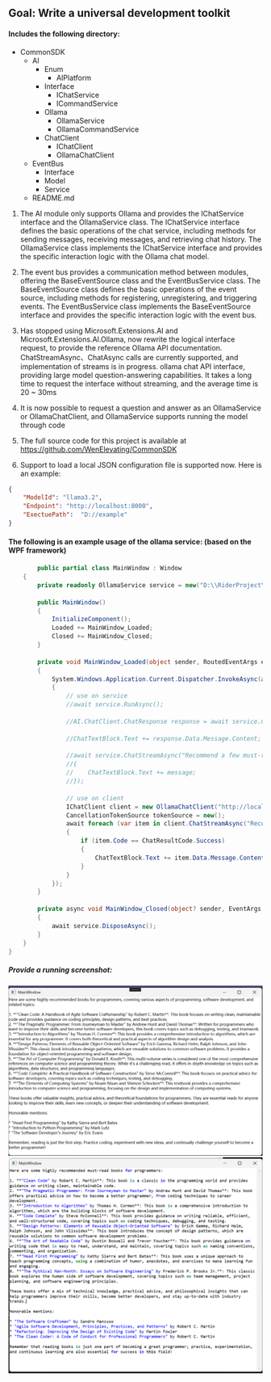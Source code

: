 ## Goal: Write a universal development toolkit
#### Includes the following directory:
- CommonSDK
  - AI
    - Enum
        - AIPlatform
    - Interface
        - IChatService<T>
        - ICommandService
	- Ollama
		- OllamaService
        - OllamaCommandService
    - ChatClient
        - IChatClient
        - OllamaChatClient
  - EventBus
	- Interface
	- Model
	- Service
  - README.md

1. The AI module only supports Ollama and provides the IChatService<T> interface and the OllamaService class. The IChatService<T> interface defines the basic operations of the chat service, including methods for sending messages, receiving messages, and retrieving chat history. The OllamaService class implements the IChatService<T> interface and provides the specific interaction logic with the Ollama chat model.

2. The event bus provides a communication method between modules, offering the BaseEventSource<T> class and the EventBusService class. The BaseEventSource<T> class defines the basic operations of the event source, including methods for registering, unregistering, and triggering events. The EventBusService class implements the BaseEventSource<T> interface and provides the specific interaction logic with the event bus.

3. Has stopped using Microsoft.Extensions.AI and Microsoft.Extensions.AI.Ollama, now rewrite the logical interface request, to provide the reference Ollama API documentation. ChatStreamAsync、ChatAsync calls are currently supported, and implementation of streams is in progress. ollama chat API interface, providing large model question-answering capabilities. It takes a long time to request the interface without streaming, and the average time is 20 ~ 30ms

4. It is now possible to request a question and answer as an OllamaService or OllamaChatClient, and OllamaService supports running the model through code

5. The full source code for this project is available at https://github.com/WenElevating/CommonSDK

6. Support to load a local JSON configuration file is supported now. Here is an example:
```json
{
    "ModelId": "llama3.2",
    "Endpoint": "http://localhost:8000",
    "ExectuePath":  "D://example"
}
```

#### The following is an example usage of the ollama service: (based on the WPF framework)
``` c#
        public partial class MainWindow : Window
    {
        private readonly OllamaService service = new("D:\\RiderProject\\CommonSDK\\CommonSDK.Application\\OllamaConfiguration.json");

        public MainWindow()
        {
            InitializeComponent();
            Loaded += MainWindow_Loaded;
            Closed += MainWindow_Closed;
        }

        private void MainWindow_Loaded(object sender, RoutedEventArgs e)
        {
            System.Windows.Application.Current.Dispatcher.InvokeAsync(async () =>
            {
                // use on service
                //await service.RunAsync();

                //AI.ChatClient.ChatResponse response = await service.ChatAsync("Recommend a few must-read books for programmers.");

                //ChatTextBlock.Text += response.Data.Message.Content;

                //await service.ChatStreamAsync("Recommend a few must-read books for programmers.", (message) =>
                //{
                //    ChatTextBlock.Text += message;
                //});

                // use on client
                IChatClient client = new OllamaChatClient("http://localhost:8000", "llama3.2");
                CancellationTokenSource tokenSource = new();
                await foreach (var item in client.ChatStreamAsync("Recommend a few must-read books for programmers.", tokenSource.Token))
                {
                    if (item.Code == ChatResultCode.Success)
                    {
                        ChatTextBlock.Text += item.Data.Message.Content;
                    }
                }
            });
        }

        private async void MainWindow_Closed(object? sender, EventArgs e)
        {
            await service.DisposeAsync();
        }
    }
}
```
##### Provide a running screenshot:
![Run TextBlock Sample](https://github.com/WenElevating/ImageBed/blob/main/AI/sample.png)  
![Run Markdown Sample](https://github.com/WenElevating/ImageBed/blob/main/AI/sample-markdown-editor.png)
